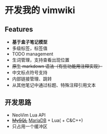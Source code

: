 # 开发我的 vimwiki

## Features

- **基于盒子笔记模型**
- 多级标签，标签值
- TODO management
- 生词管理，支持查看出现位置
- ~~原生 markdown 语法（有些功能用注释实现）~~
- 中文标点符号支持
- 内部链接管理、跳转
- 从其他笔记中通过标题、特殊注释引用文本

## 开发思路

- NeoVim Lua API
- ~~[MySQL](../MySQL.md)~~ [MariaDB](../MariaDB.md) + Lua( + C&C++)
- 只占用一个缓冲区
